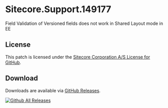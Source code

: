 # Sitecore.Support.149177
Field Validation of Versioned fields does not work in Shared Layout mode in EE

## License  
This patch is licensed under the [Sitecore Corporation A/S License for GitHub](https://github.com/sitecoresupport/Sitecore.Support.149177/blob/master/LICENSE).  

## Download  
Downloads are available via [GitHub Releases](https://github.com/sitecoresupport/Sitecore.Support.149177/releases).  

[![Github All Releases](https://img.shields.io/github/downloads/SitecoreSupport/Sitecore.Support.149177/total.svg)](https://github.com/SitecoreSupport/Sitecore.Support.149177/releases)
